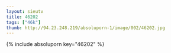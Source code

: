 ```yaml
--- 
layout: sieutv
title: 46202
tags: ["46k"]
thumb: http://94.23.248.219/absoluporn-1/image/002/46202.jpg
---
```

{% include absoluporn key="46202" %} 
